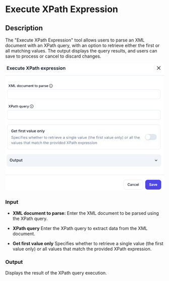 # Execute XPath Expression

## Description

The "Execute XPath Expression" tool allows users to parse an XML document with an XPath query, with an option to retrieve either the first or all matching values. The output displays the query results, and users can save to process or cancel to discard changes.

![Execute-Xpath-Expression](../../assests/ui-interface-automations/assests%20xml/execute-xpath-expression.png)

### Input

- **XML document to parse:**
Enter the XML document to be parsed using the XPath query.

- **XPath query**
  Enter the XPath query to extract data from the XML document.

- **Get first value only**
  Specifies whether to retrieve a single value (the first value only) or all values that match the provided XPath expression.
  
### Output

Displays the result of the XPath query execution.
